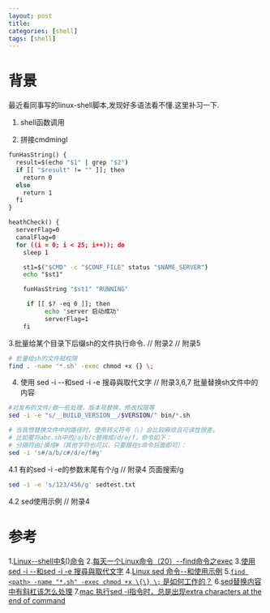 ```yaml
---
layout: post
title:
categories: [shell]
tags: [shell]
---
```


# 背景
最近看同事写的linux-shell脚本,发现好多语法看不懂.这里补习一下.

1. shell函数调用

2. 拼接cmdmingl 

```cmd
funHasString() {
  result=$(echo "$1" | grep "$2")
  if [[ "$result" != "" ]]; then
    return 0
  else
    return 1
  fi
}

heathCheck() {
  serverFlag=0
  canalFlag=0
  for ((i = 0; i < 25; i++)); do
    sleep 1

    st1=$("$CMD" -c "$CONF_FILE" status "$NAME_SERVER")
    echo "$st1"

    funHasString "$st1" "RUNNING"

     if [[ $? -eq 0 ]]; then
          echo 'server 启动成功'
          serverFlag=1
    fi
```

3.批量给某个目录下后缀sh的文件执行命令.
// 附录2
// 附录5
```bash
# 批量给sh的文件赋权限
find . -name '*.sh' -exec chmod +x {} \;
```

4. 使用 sed -i --和sed -i -e 搜尋與取代文字
// 附录3,6,7
批量替换sh文件中的内容
```bash
#对发布的文件/做一些处理，版本号替换，修改权限等
sed -i -e "s/__BUILD_VERSION__/$VERSION/" bin/*.sh

# 当我想替换文件中的路径时，使用转义符号（\）会比较麻烦且可读性很差。
# 比如要将abc.sh中的/a/b/c替换成/d/e/f，命令如下：
# 分隔符由/换成#（其他字符也可以，只要跟在s命令后面即可）：
sed -i 's#/a/b/c#/d/e/f#g'
```

4.1 有的sed -i -e的参数末尾有个/g
// 附录4 页面搜索/g
```bash
sed -i -e 's/123/456/g' sedtest.txt
```

4.2 sed使用示例
// 附录4

# 参考
1.[Linux--shell中$()命令](https://blog.csdn.net/sayhello_world/article/details/73496500)
2.[每天一个Linux命令（20）--find命令之exec](https://www.cnblogs.com/aaronax/p/5618024.html)
3.[使用sed -i --和sed -i -e 搜尋與取代文字](https://balian-ear.medium.com/%E4%BD%BF%E7%94%A8sed-i-%E5%92%8Csed-i-e-%E6%90%9C%E5%B0%8B%E8%88%87%E5%8F%96%E4%BB%A3%E6%96%87%E5%AD%97-74808dc91bb2)
4.[Linux sed 命令--和使用示例](https://www.runoob.com/linux/linux-comm-sed.html)
5.[`find <path> -name "*.sh" -exec chmod +x \{\} \;` 是如何工作的？](https://stackoverflow.com/questions/64401299/how-does-find-path-name-sh-exec-chmod-x-work)
6.[sed替换内容中有斜杠该怎么处理](https://blog.csdn.net/xingjingb/article/details/118075915)
7.[mac 执行sed -i指令时，总是出现extra characters at the end of command](https://blog.csdn.net/lgh1117/article/details/50094595)